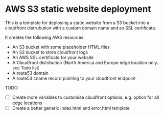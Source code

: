 # AWS S3 static website deployment

This is a template for deploying a static website from a S3 bucket into a cloudfront distrubution with a custom domain name and an SSL certificate.

It creates the following AWS resources:

- An S3 bucket with some placeholder HTML files
- An S3 bucket to store cloudfront logs
- An AWS SSL certificate for your website
- A Cloudfront distribution (North America and Europe edge location only.. see Todo list)
- A route53 domain
- A route53 cname record pointing to your cloudfront endpoint

TODO:
 
- [ ] Create more variables to customise cloudfront options. e.g. option for all edge locations
- [ ] Create a better generic index.html and error.html template
